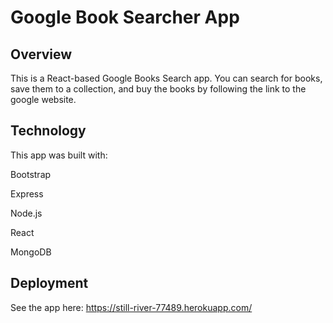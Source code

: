 # Google Book Searcher App

## Overview

This is a React-based Google Books Search app. You can search for books, save them to a collection, and buy the books by following the link to the google website. 

## Technology

This app was built with:

Bootstrap

Express

Node.js

React

MongoDB

## Deployment

See the app here: https://still-river-77489.herokuapp.com/
